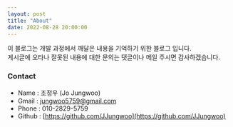 ```yaml
---
layout: post 
title: "About"
date: 2022-08-28 20:00:00
---
```



이 블로그는 개발 과정에서 깨달은 내용을 기억하기 위한 블로그 입니다.<br>
게시글에 오타나 잘못된 내용에 대한 문의는 댓글이나 메일 주시면 감사하겠습니다.

### Contact

- Name : 조정우 (Jo Jungwoo)
- Gmail : jungwoo5759@gmail.com
- Phone : 010-2829-5759
- Github : [https://github.com/JJungwoo](https://github.com/JJungwoo)
